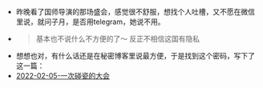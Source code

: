 - 昨晚看了国师导演的那场盛会，感觉很不舒服，想找个人吐槽，又不愿在微信里说，就问子月，是否用telegram，她说不用。
- >  基本也不说什么不方便的了～ 反正不相信这国有隐私
- 想想也对，有什么话还是在秘密博客里说最方便，于是找到这个密码，写下了这一篇：
- [2022-02-05-一次碰瓷的大会](https://wangpei.co/post/2022/2022-02-05-yi-ci-peng-ci-de-da-hui)
